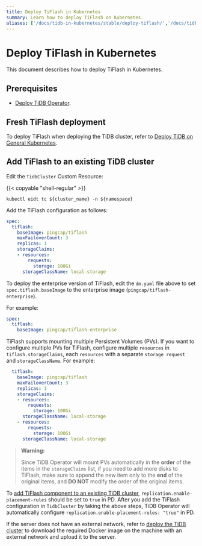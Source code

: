 ```yaml
---
title: Deploy TiFlash in Kubernetes
summary: Learn how to deploy TiFlash on Kubernetes.
aliases: ['/docs/tidb-in-kubernetes/stable/deploy-tiflash/','/docs/tidb-in-kubernetes/v1.1/deploy-tiflash/']
---
```


# Deploy TiFlash in Kubernetes

This document describes how to deploy TiFlash in Kubernetes.

## Prerequisites

* [Deploy TiDB Operator](deploy-tidb-operator.md).

## Fresh TiFlash deployment

To deploy TiFlash when deploying the TiDB cluster, refer to [Deploy TiDB on General Kubernetes](deploy-on-general-kubernetes.md).

## Add TiFlash to an existing TiDB cluster

Edit the `TidbCluster` Custom Resource:

{{< copyable "shell-regular" >}}

``` shell
kubectl eidt tc ${cluster_name} -n ${namespace}
```

Add the TiFlash configuration as follows:

```yaml
spec:
  tiflash:
    baseImage: pingcap/tiflash
    maxFailoverCount: 3
    replicas: 1
    storageClaims:
    - resources:
        requests:
          storage: 100Gi
      storageClassName: local-storage
```

To deploy the enterprise version of TiFlash, edit the `dm.yaml` file above to set `spec.tiflash.baseImage` to the enterprise image (`pingcap/tiflash-enterprise`).

For example:

```yaml
spec:
  tiflash:
    baseImage: pingcap/tiflash-enterprise
```

TiFlash supports mounting multiple Persistent Volumes (PVs). If you want to configure multiple PVs for TiFlash, configure multiple `resources` in `tiflash.storageClaims`, each `resources` with a separate `storage request` and `storageClassName`. For example:

```yaml
  tiflash:
    baseImage: pingcap/tiflash
    maxFailoverCount: 3
    replicas: 1
    storageClaims:
    - resources:
        requests:
          storage: 100Gi
      storageClassName: local-storage
    - resources:
        requests:
          storage: 100Gi
      storageClassName: local-storage
```

> **Warning:**
>
> Since TiDB Operator will mount PVs automatically in the **order** of the items in the `storageClaims` list, if you need to add more disks to TiFlash, make sure to append the new item only to the **end** of the original items, and **DO NOT** modify the order of the original items.

To [add TiFlash component to an existing TiDB cluster](https://pingcap.com/docs/stable/tiflash/deploy-tiflash/#add-tiflash-component-to-an-existing-tidb-cluster), `replication.enable-placement-rules` should be set to `true` in PD. After you add the TiFlash configuration in `TidbCluster` by taking the above steps, TiDB Operator will automatically configure `replication.enable-placement-rules: "true"` in PD.

If the server does not have an external network, refer to [deploy the TiDB cluster](deploy-on-general-kubernetes.md#deploy-the-tidb-cluster) to download the required Docker image on the machine with an external network and upload it to the server.
